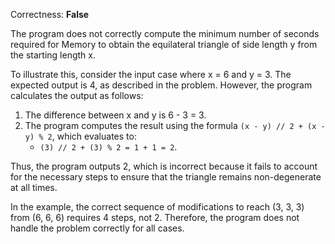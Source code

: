 Correctness: **False**

The program does not correctly compute the minimum number of seconds required for Memory to obtain the equilateral triangle of side length y from the starting length x. 

To illustrate this, consider the input case where x = 6 and y = 3. The expected output is 4, as described in the problem. However, the program calculates the output as follows:

1. The difference between x and y is 6 - 3 = 3.
2. The program computes the result using the formula `(x - y) // 2 + (x - y) % 2`, which evaluates to:
   - `(3) // 2 + (3) % 2 = 1 + 1 = 2`.

Thus, the program outputs 2, which is incorrect because it fails to account for the necessary steps to ensure that the triangle remains non-degenerate at all times. 

In the example, the correct sequence of modifications to reach (3, 3, 3) from (6, 6, 6) requires 4 steps, not 2. Therefore, the program does not handle the problem correctly for all cases.